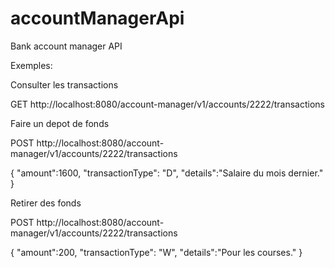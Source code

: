 # accountManagerApi
Bank account manager API

Exemples:

Consulter les transactions

GET  http://localhost:8080/account-manager/v1/accounts/2222/transactions


Faire un depot de fonds

POST  http://localhost:8080/account-manager/v1/accounts/2222/transactions

{
	"amount":1600,
	"transactionType": "D",
	"details":"Salaire du mois dernier."
}


Retirer des fonds

POST  http://localhost:8080/account-manager/v1/accounts/2222/transactions

{
	"amount":200,
	"transactionType": "W",
	"details":"Pour les courses."
}

